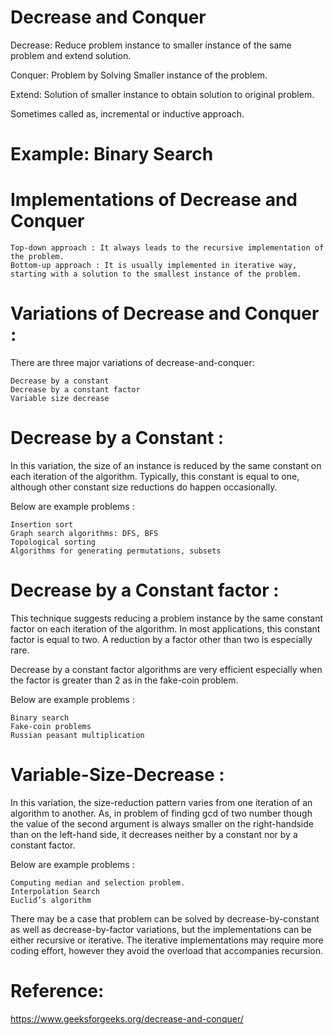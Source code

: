 # Decrease and Conquer

Decrease: Reduce problem instance to smaller instance of the same problem and extend solution.

Conquer: Problem by Solving Smaller instance of the problem.

Extend: Solution of smaller instance to obtain solution to original problem.


Sometimes called as, incremental or inductive approach.

# Example: Binary Search

# Implementations of Decrease and Conquer

	Top-down approach : It always leads to the recursive implementation of the problem.
	Bottom-up approach : It is usually implemented in iterative way, starting with a solution to the smallest instance of the problem.

# Variations of Decrease and Conquer :

There are three major variations of decrease-and-conquer:

	Decrease by a constant
	Decrease by a constant factor
	Variable size decrease

# Decrease by a Constant : 

In this variation, the size of an instance is reduced by the same constant on each iteration of the algorithm. Typically, this constant is equal to one, although other constant size reductions do happen occasionally. 

Below are example problems :

	Insertion sort
	Graph search algorithms: DFS, BFS
	Topological sorting
	Algorithms for generating permutations, subsets

# Decrease by a Constant factor : 

This technique suggests reducing a problem instance by the same constant factor on each iteration of the algorithm. In most applications, this constant factor is equal to two. A reduction by a factor other than two is especially rare.

Decrease by a constant factor algorithms are very efficient especially when the factor is greater than 2 as in the fake-coin problem. 

Below are example problems :

	Binary search
	Fake-coin problems
	Russian peasant multiplication

# Variable-Size-Decrease : 

In this variation, the size-reduction pattern varies from one iteration of an algorithm to another.
As, in problem of finding gcd of two number though the value of the second argument is always smaller on the right-handside than on the left-hand side, it decreases neither by a constant nor by a constant factor. 

Below are example problems :

	Computing median and selection problem.
	Interpolation Search
	Euclid’s algorithm

There may be a case that problem can be solved by decrease-by-constant as well as decrease-by-factor variations, but the implementations can be either recursive or iterative. The iterative implementations may require more coding effort, however they avoid the overload that accompanies recursion.


# Reference:

https://www.geeksforgeeks.org/decrease-and-conquer/